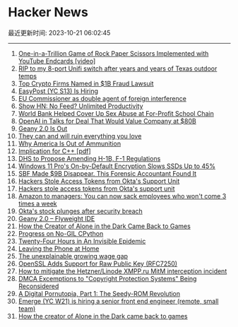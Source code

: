 # Hacker News

最近更新时间: 2023-10-21 06:02:45

--- 
1. [One-in-a-Trillion Game of Rock Paper Scissors Implemented with YouTube Endcards [video]](https://www.youtube.com/watch?v=PmWQmZXYd74) 
2. [RIP to my 8-port Unifi switch after years and years of Texas outdoor temps](https://arstechnica.com/gadgets/2023/10/saying-goodbye-to-great-hardware-my-8-port-unifi-switch-finally-buys-the-farm/) 
3. [Top Crypto Firms Named in $1B Fraud Lawsuit](https://www.bbc.com/news/business-67161638) 
4. [EasyPost (YC S13) Is Hiring](https://www.easypost.com/careers) 
5. [EU Commissioner as double agent of foreign interference](https://www.patrick-breyer.de/en/breyer-on-chat-control-investigative-research-eu-commissioner-as-double-agent-of-foreign-interference/) 
6. [Show HN: No Feed? Unlimited Productivity](https://github.com/kwkr/feed-remover) 
7. [World Bank Helped Cover Up Sex Abuse at For-Profit School Chain](https://theintercept.com/2023/10/17/world-bank-whistleblower-bridge-international/) 
8. [OpenAI in Talks for Deal That Would Value Company at $80B](https://www.nytimes.com/2023/10/20/technology/openai-artifical-intelligence-value.html) 
9. [Geany 2.0 Is Out](https://www.geany.org/news/geany-20-is-out/) 
10. [They can and will ruin everything you love](https://www.welcometohellworld.com/they-can-and-will-ruin-everything-you-love/) 
11. [Why America Is Out of Ammunition](https://www.thebignewsletter.com/p/why-america-is-out-of-ammunition) 
12. [Implication for C++ [pdf]](https://www.open-std.org/jtc1/sc22/wg21/docs/papers/2023/p2971r1.pdf) 
13. [DHS to Propose Amending H-1B, F-1 Regulations](https://www.natlawreview.com/article/dhs-propose-amending-h-1b-f-1-regulations) 
14. [Windows 11 Pro's On-by-Default Encryption Slows SSDs Up to 45%](https://www.tomshardware.com/news/windows-software-bitlocker-slows-performance) 
15. [SBF Made $9B Disappear. This Forensic Accountant Found It](https://gizmodo.com/sbf-made-billions-disappear-forensic-accountant-found-1850942819) 
16. [Hackers Stole Access Tokens from Okta's Support Unit](https://krebsonsecurity.com/2023/10/hackers-stole-access-tokens-from-oktas-support-unit/) 
17. [Hackers stole access tokens from Okta's support unit](https://krebsonsecurity.com/2023/10/hackers-stole-access-tokens-from-oktas-support-unit/) 
18. [Amazon to managers: You can now sack employees who won't come 3 times a week](https://timesofindia.indiatimes.com/gadgets-news/amazon-to-managers-you-can-now-sack-employees-who-wont-come-into-the-office-3-times-a-week/articleshow/104576430.cms) 
19. [Okta's stock plunges after security breach](https://www.marketwatch.com/story/oktas-stock-plunges-after-security-breach-4b47494b) 
20. [Geany 2.0 – Flyweight IDE](https://geany.org/) 
21. [How the Creator of Alone in the Dark Came Back to Games](https://news.play.date/news/skew/) 
22. [Progress on No-GIL CPython](https://lwn.net/Articles/947138/) 
23. [Twenty-Four Hours in An Invisible Epidemic](https://pudding.cool/2023/09/invisible-epidemic/) 
24. [Leaving the Phone at Home](https://josem.co/leaving-the-phone-at-home/) 
25. [The unexplainable growing wage gap](https://www.bls.gov/opub/mlr/2017/beyond-bls/the-unexplainable-growing-black-white-wage-gap.htm) 
26. [OpenSSL Adds Support for Raw Public Key (RFC7250)](https://www.openssl.org/blog/blog/2023/10/20/ossl-rpk/) 
27. [How to mitigate the Hetzner/Linode XMPP.ru MitM interception incident](https://www.devever.net/~hl/xmpp-incident) 
28. [DMCA Excemptions to "Copyright Protection Systems" Being Reconsidered](https://www.copyright.gov/1201/2024/) 
29. [A Digital Pornutopia, Part 1: The Seedy-ROM Revolution](https://www.filfre.net/2023/10/a-digital-pornutopia-part-1-the-seedy-rom-revolution/) 
30. [Emerge (YC W21) is hiring a senior front end engineer (remote, small team)](https://www.emergetools.com/careers/jobs/senior-frontend-engineer) 
31. [How the creator of Alone in the Dark came back to games](https://news.play.date/news/skew/) 
